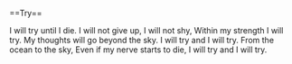 ==Try==

I will try until I die.
I will not give up, I will not shy,
Within my strength I will try.
My thoughts will go beyond the sky.
I will try and I will try.
From the ocean to the sky,
Even if my nerve starts to die,
I will try and I will try.
